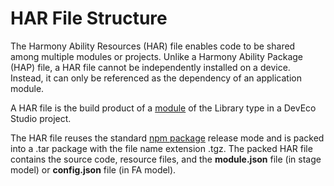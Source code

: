 # HAR File Structure


The Harmony Ability Resources (HAR) file enables code to be shared among multiple modules or projects. Unlike a Harmony Ability Package (HAP) file, a HAR file cannot be independently installed on a device. Instead, it can only be referenced as the dependency of an application module.


A HAR file is the build product of a [module](https://developer.harmonyos.com/en/docs/documentation/doc-guides-V3/ohos-adding-deleting-module-0000001218760594-V3) of the Library type in a DevEco Studio project.


The HAR file reuses the standard [npm package](https://developer.harmonyos.com/en/docs/documentation/doc-guides/ohos-development-npm-package-0000001222578434) release mode and is packed into a .tar package with the file name extension .tgz. The packed HAR file contains the source code, resource files, and the **module.json** file (in stage model) or **config.json** file (in FA model).
